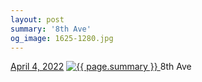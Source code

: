 ```yaml
---
layout: post
summary: '8th Ave'
og_image: 1625-1280.jpg
---
```


<p>
  <time>
    <a href="/1625">April 4, 2022</a>
  </time>
  <a href="/1625">
    <img src="{{ site.assets_url }}/1625-640.jpg" srcset="{{ site.assets_url }}/1625-320.jpg 320w, {{ site.assets_url }}/1625-640.jpg 640w, {{ site.assets_url }}/1625-960.jpg 960w, {{ site.assets_url }}/1625-1280.jpg 1280w" sizes="(min-width: 700px) 50vw, calc(100vw - 2rem)" alt="{{ page.summary }}" />
  </a>
  <span>8th Ave</span>
</p>
